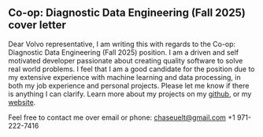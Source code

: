 ## Co-op: Diagnostic Data Engineering (Fall 2025) cover letter

Dear Volvo representative,
I am writing this with regards to the Co-op: Diagnostic Data Engineering (Fall 2025) position. I am a driven and self motivated developer passionate about creating quality software to solve real world problems. I feel that I am a good candidate for the position due to my extensive experience with machine learning and data processing, in both my job experience and personal projects. Please let me know if there is anything I can clarify. Learn more about my projects on my [github](https://github.com/cueltschey), or my [website](https://cueltschey.com).

Feel free to contact me over email or phone:
chaseuelt@gmail.com
+1 971-222-7416

